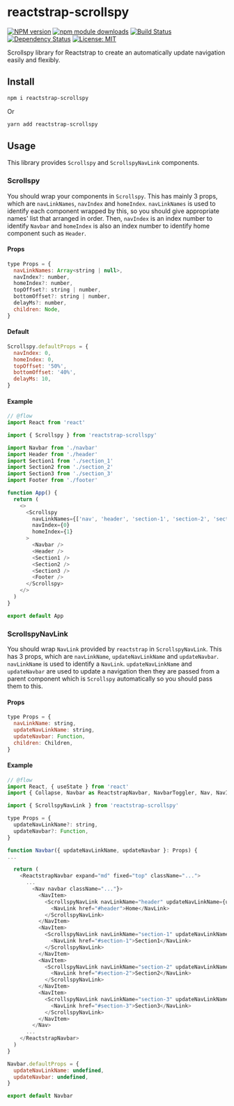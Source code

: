 # reactstrap-scrollspy

[![NPM version][npm-image]][npm-url] [![npm module downloads][npm-downloads-image]][npm-downloads-url] [![Build Status][travis-image]][travis-url] [![Dependency Status][depstat-image]][depstat-url] [![License: MIT][license-image]][license-url]

Scrollspy library for Reactstrap to create an automatically update navigation easily and flexibly.

## Install

```bash
npm i reactstrap-scrollspy
```

Or

```bash
yarn add reactstrap-scrollspy
```

## Usage

This library provides `Scrollspy` and `ScrollspyNavLink` components.

### Scrollspy

You should wrap your components in `Scrollspy`. This has mainly 3 props, which are `navLinkNames`, `navIndex` and `homeIndex`. `navLinkNames` is used to identify each component wrapped by this, so you should give appropriate names' list that arranged in order. Then, `navIndex` is an index number to identify `Navbar` and `homeIndex` is also an index number to identify home component such as `Header`.

#### Props

```javascript
type Props = {
  navLinkNames: Array<string | null>,
  navIndex?: number,
  homeIndex?: number,
  topOffset?: string | number,
  bottomOffset?: string | number,
  delayMs?: number,
  children: Node,
}
```

#### Default

```javascript
Scrollspy.defaultProps = {
  navIndex: 0,
  homeIndex: 0,
  topOffset: '50%',
  bottomOffset: '40%',
  delayMs: 10,
}
```

#### Example

```javascript
// @flow
import React from 'react'

import { Scrollspy } from 'reactstrap-scrollspy'

import Navbar from './navbar'
import Header from './header'
import Section1 from './section_1'
import Section2 from './section_2'
import Section3 from './section_3'
import Footer from './footer'

function App() {
  return (
    <>
      <Scrollspy
        navLinkNames={['nav', 'header', 'section-1', 'section-2', 'section-3', null]}
        navIndex={0}
        homeIndex={1}
      >
        <Navbar />
        <Header />
        <Section1 />
        <Section2 />
        <Section3 />
        <Footer />
      </Scrollspy>
    </>
  )
}

export default App
```

### ScrollspyNavLink

You should wrap `NavLink` provided by `reactstrap` in `ScrollspyNavLink`. This has 3 props, which are `navLinkName`, `updateNavLinkName` and `updateNavbar`. `navLinkName` is used to identify a `NavLink`. `updateNavLinkName` and `updateNavbar` are used to update a navigation then they are passed from a parent component which is `Scrollspy` automatically so you should pass them to this.

#### Props

```javascript
type Props = {
  navLinkName: string,
  updateNavLinkName: string,
  updateNavbar: Function,
  children: Children,
}
```

#### Example

```javascript
// @flow
import React, { useState } from 'react'
import { Collapse, Navbar as ReactstrapNavbar, NavbarToggler, Nav, NavItem, NavLink } from 'reactstrap'

import { ScrollspyNavLink } from 'reactstrap-scrollspy'

type Props = {
  updateNavLinkName?: string,
  updateNavbar?: Function,
}

function Navbar({ updateNavLinkName, updateNavbar }: Props) {
...

  return (
    <ReactstrapNavbar expand="md" fixed="top" className="...">
      ...
        <Nav navbar className="..."}>
          <NavItem>
            <ScrollspyNavLink navLinkName="header" updateNavLinkName={updateNavLinkName} updateNavbar={updateNavbar}>
              <NavLink href="#header">Home</NavLink>
            </ScrollspyNavLink>
          </NavItem>
          <NavItem>
            <ScrollspyNavLink navLinkName="section-1" updateNavLinkName={updateNavLinkName} updateNavbar={updateNavbar}>
              <NavLink href="#section-1">Section1</NavLink>
            </ScrollspyNavLink>
          </NavItem>
          <NavItem>
            <ScrollspyNavLink navLinkName="section-2" updateNavLinkName={updateNavLinkName} updateNavbar={updateNavbar}>
              <NavLink href="#section-2">Section2</NavLink>
            </ScrollspyNavLink>
          </NavItem>
          <NavItem>
            <ScrollspyNavLink navLinkName="section-3" updateNavLinkName={updateNavLinkName} updateNavbar={updateNavbar}>
              <NavLink href="#section-3">Section3</NavLink>
            </ScrollspyNavLink>
          </NavItem>
        </Nav>
      ...
    </ReactstrapNavbar>
  )
}

Navbar.defaultProps = {
  updateNavLinkName: undefined,
  updateNavbar: undefined,
}

export default Navbar
```

[npm-url]: https://npmjs.org/package/reactstrap-scrollspy
[npm-image]: https://badge.fury.io/js/reactstrap-scrollspy.svg
[npm-downloads-url]: https://npmjs.org/package/reactstrap-scrollspy
[npm-downloads-image]: https://img.shields.io/npm/dt/reactstrap-scrollspy.svg
[travis-url]: https://travis-ci.org/keidrun/reactstrap-scrollspy
[travis-image]: https://secure.travis-ci.org/keidrun/reactstrap-scrollspy.svg?branch=master
[depstat-url]: https://david-dm.org/keidrun/reactstrap-scrollspy
[depstat-image]: https://david-dm.org/keidrun/reactstrap-scrollspy.svg
[license-url]: https://opensource.org/licenses/MIT
[license-image]: https://img.shields.io/badge/License-MIT-yellow.svg
